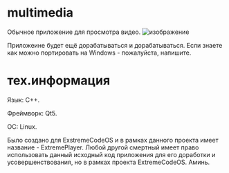 # multimedia

Обычное приложение для просмотра видео.
![изображение](https://user-images.githubusercontent.com/61837079/140409365-8039f8cb-2ff7-4c28-ad0c-7ddebf3a9ab8.png)

Приложеине будет ещё дорабатываться и дорабатываться.
Если знаете как можно портировать на Windows - пожалуйста, напишите.

# тех.информация
Язык: С++.

Фреймворк: Qt5.

ОС: Linux.

Было создано для ExstremeCodeOS и в рамках данного проекта имеет название - ExtremePlayer.
Любой другой смертный имеет право использовать данный исходный код приложения для его доработки и усовершенствования, но в рамках проекта ExtremeCodeOS.
Аминь.
